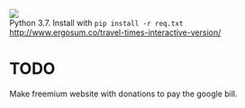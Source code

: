 ![](Travel%20Times%20Interactive%20Visualization%20with%20Title.PNG?raw=true)  
Python 3.7. Install with `pip install -r req.txt`   
http://www.ergosum.co/travel-times-interactive-version/

# TODO
Make freemium website with donations to pay the google bill.
